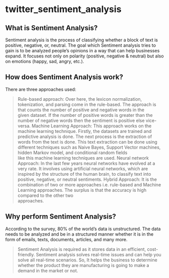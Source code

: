 # twitter_sentiment_analysis

What is Sentiment Analysis?
---------------------------
Sentiment analysis is the process of classifying whether a block of text is positive, negative, or, neutral. The goal which Sentiment analysis tries to gain is to be analyzed people’s opinions in a way that can help businesses expand. It focuses not only on polarity (positive, negative & neutral) but also on emotions (happy, sad, angry, etc.).

How does Sentiment Analysis work?
---------------------------------
There are three approaches used:
> Rule-based approach: Over here, the lexicon normalization, tokenization, and parsing come in the rule-based. The approach is that counts the number of positive and negative words in the  
  given dataset. If the number of positive words is greater than the number of negative words then the sentiment is positive else vice-versa.
> Machine Learning Approach: This approach works on the machine learning technique. Firstly, the datasets are trained and predictive analysis is done. The next process is the extraction of 
  words from the text is done. This text extraction can be done using different techniques such as Naive Bayes, Support Vector machines, hidden Markov model, and conditional random fields  
  like this machine learning techniques are used.
> Neural network Approach: In the last few years neural networks have evolved at a very rate. It involves using artificial neural networks, which are inspired by the structure of the human 
  brain, to classify text into positive, negative, or neutral sentiments.
> Hybrid Approach: It is the combination of two or more approaches i.e. rule-based and Machine Learning approaches. The surplus is that the accuracy is high compared to the other two  
  approaches.

Why perform Sentiment Analysis?
-------------------------------
According to the survey, 80% of the world’s data is unstructured. The data needs to be analyzed and be in a structured manner whether it is in the form of emails, texts, documents, articles, and many more.
> Sentiment Analysis is required as it stores data in an efficient, cost-friendly.
> Sentiment analysis solves real-time issues and can help you solve all real-time scenarios.
So, It helps the business to determine whether the product they are manufacturing is going to make a demand in the market or not. 
